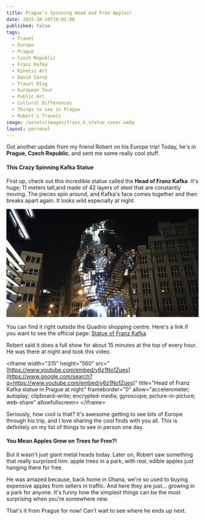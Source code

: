 ```yaml
---
title: Prague's Spinning Head and Free Apples!
date: 2025-10-10T19:01:00
published: false
tags:
  - Travel
  - Europe
  - Prague
  - Czech Republic
  - Franz Kafka
  - Kinetic Art
  - David Černý
  - Travel Blog
  - European Tour
  - Public Art
  - Cultural Differences
  - Things to see in Prague
  - Robert's Travels
image: /assets/images/franz_k_statue_cover.webp
layout: personal
---
```

Got another update from my friend Robert on his Europe trip\! Today, he's in **Prague, Czech Republic**, and sent me some really cool stuff.

#### This Crazy Spinning Kafka Statue

First up, check out this incredible statue called the **Head of Franz Kafka**. It's huge; 11 meters tall,and made of 42 layers of steel that are constantly moving. The pieces spin around, and Kafka's face comes together and then breaks apart again. It looks wild especially at night.

![Picture of the Franz Kafka statue in Prague at night with light reflecting of the stainless steel statue](/assets/images/franz_k_statue.jpg "Picture of the Franz Kafka statue in Prague at night with light reflecting of the stainless steel statue")

You can find it right outside the Quadrio shopping centre. Here's a link if you want to see the official page:
[Statue of Franz Kafka](https://www.quadrio.cz/en/franz-kafka-statue)

Robert said it does a full show for about 15 minutes at the top of every hour. He was there at night and took this video.

\<iframe
width="315"
height="560"
src="[https://www.youtube.com/embed/y6z1No1Zues](https://www.google.com/search?q=https://www.youtube.com/embed/y6z1No1Zues)"
title="Head of Franz Kafka statue in Prague at night"
frameborder="0"
allow="accelerometer; autoplay; clipboard-write; encrypted-media; gyroscope; picture-in-picture; web-share"
allowfullscreen\>
\</iframe\>

Seriously, how cool is that? It's awesome getting to see bits of Europe through his trip, and I love sharing the cool finds with you all. This is definitely on my list of things to see in person one day.

#### You Mean Apples Grow on Trees for Free?\!

But it wasn't just giant metal heads today. Later on, Robert saw something that really surprised him: apple trees in a park, with real, edible apples just hanging there for free.

He was amazed because, back home in Ghana, we're so used to buying expensive apples from sellers in traffic. And here they are just... growing in a park for anyone. It's funny how the simplest things can be the most surprising when you're somewhere new.

That's it from Prague for now\! Can't wait to see where he ends up next.
